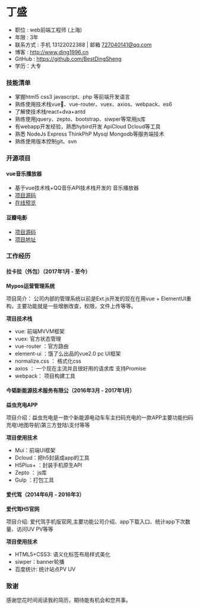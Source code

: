 
# 丁盛
- 职位 : web前端工程师 (上海) 
- 年限 : 3年 
- 联系方式 : 手机 13122022388  | 邮箱 727040141@qq.com
- 博客 : http://www.ding1996.cn
- GitHub : https://github.com/BestDingSheng
- 学历：大专

### 技能清单

- 掌握html5 css3 javascript、php 等前端开发语言
- 熟练使用技术栈vue、vue-router、vuex、axios、webpack、es6
- 了解使技术栈react+dva+antd
- 熟练使用jquery、zepto、bootstrap、siwper等常用js库
- 有webapp开发经验，熟悉hybird开发 ApiCloud Dcloud等工具
- 熟悉 NodeJs Express ThinkPhP Mysql Mongodb等服务端技术 
- 熟练使用版本控制git、svn

### 开源项目
	
#### vue音乐播放器
- 基于vue技术栈+QQ音乐API技术栈开发的 音乐播放器
-  [项目源码](https://github.com/BestDingSheng/vueMusic)
-  [在线预览](https://bestdingsheng.github.io/vueMusic/dist/index.html#/home)

#### 豆瓣电影
* [项目源码](https://github.com/BestDingSheng/vueMovie)
* [项目地址](https://bestdingsheng.github.io/vueMovie/dist/index.html#/home)

### 工作经历
#### 拉卡拉（外包）（2017年1月 - 至今）

**Mypos运营管理系统**

项目简介： 公司内部的管理系统以前是Ext.js开发的现在在用vue + ElementUI重构，主要功能就是一些增删改查，权限，文件上传等等。

**项目技术栈**

* vue: 前端MVVM框架
* vuex: 官方状态管理
* vue-router ：官方路由
* element-ui ：饿了么出品的vue2.0 pc UI框架
* normalize.css ： 格式化css
* axios ： 一个现在主流并且很好用的请求库 支持Promise
* webpack： 项目构建工具

#### 今韬新能源技术服务有限公（2016年3月 - 2017年1月）
**益虫充电APP**

项目介绍：益虫充电是一款个新能源电动车车主扫码充电的一款APP主要功能扫码充电\地图导航\第三方登陆\支付等等

**项目使用技术**

* Mui：前端UI框架
* Dcloud：把h5封装成app的工具
* H5Plus+ ：封装手机原生API
* Zepto ： js库
* Gulp ：打包工具


#### 爱代驾（2014年6月 - 2016年3）
**爱代驾H5官网**

项目介绍: 爱代驾手机版官网,主要功能公司介绍、app下载入口、统计app下次数量、访问UV PV等等

**项目使用技术**

* HTML5+CSS3: 语义化标签布局样式美化
* siwper：banner轮播
* 百度统计: 统计站点PV UV


### 致谢
感谢您花时间阅读我的简历，期待能有机会和您共事。



